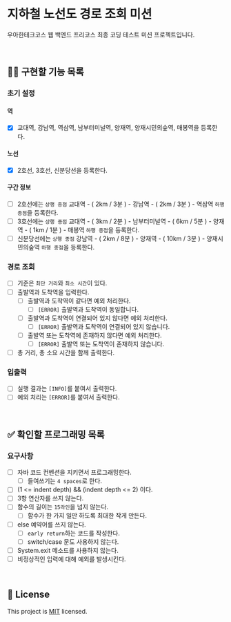 # 지하철 노선도 경로 조회 미션
우아한테크코스 웹 백엔드 프리코스 최종 코딩 테스트 미션 프로젝트입니다.

<br>

## 👩‍💻 구현할 기능 목록
### 초기 설정
#### 역
- [x] 교대역, 강남역, 역삼역, 남부터미널역, 양재역, 양재시민의숲역, 매봉역을 등록한다.

#### 노선
- [x] 2호선, 3호선, 신분당선을 등록한다.

#### 구간 정보
- [ ] 2호선에는 `상행 종점` 교대역 - ( 2km / 3분 ) - 강남역 - ( 2km / 3분 ) - 역삼역 `하행 종점`을 등록한다.
- [ ] 3호선에는 `상행 종점` 교대역 - ( 3km / 2분 ) - 남부터미널역 - ( 6km / 5분 ) - 양재역 - ( 1km / 1분 ) - 매봉역 `하행 종점`을 등록한다.
- [ ] 신분당선에는 `상행 종점` 강남역 - ( 2km / 8분 ) - 양재역 - ( 10km / 3분 ) - 양재시민의숲역 `하행 종점`을 등록한다.

### 경로 조회
- [ ] 기준은 `최단 거리`와 `최소 시간`이 있다.
- [ ] 출발역과 도착역을 입력한다.
    - [ ] 출발역과 도착역이 같다면 예외 처리한다.
        - [ ] `[ERROR]` 출발역과 도착역이 동일합니다.
    - [ ] 출발역과 도착역이 연결되어 있지 않다면 예외 처리한다.
        - [ ] `[ERROR]` 출발역과 도착역이 연결되어 있지 않습니다.
    - [ ] 출발역 또는 도착역에 존재하지 않다면 예외 처리한다.
        - [ ] `[ERROR]` 출발역 또는 도착역이 존재하지 않습니다.
- [ ] 총 거리, 총 소요 시간을 함께 출력한다.

### 입출력
- [ ] 실행 결과는 `[INFO]`를 붙여서 출력한다.
- [ ] 예외 처리는 `[ERROR]`를 붙여서 출력한다.

<br>

## ✅ 확인할 프로그래밍 목록
### 요구사항
- [ ] 자바 코드 컨벤션을 지키면서 프로그래밍한다.
    - [ ] 들여쓰기는 `4 spaces`로 한다.
- [ ] (1 <= indent depth) && (indent depth <= 2) 이다.
- [ ] 3항 연산자를 쓰지 않는다.
- [ ] 함수의 길이는 `15라인`을 넘지 않는다.
    - [ ] 함수가 한 가지 일만 하도록 최대한 작게 만든다.
- [ ] else 예약어를 쓰지 않는다.
    - [ ] `early return`하는 코드를 작성한다.
    - [ ] switch/case 문도 사용하지 않는다.
- [ ] System.exit 메소드를 사용하지 않는다.
- [ ] 비정상적인 입력에 대해 예외를 발생시킨다.

<br>

## 📝 License

This project is [MIT](https://github.com/woowacourse/java-subway-path-precourse/blob/master/LICENSE.md) licensed.
